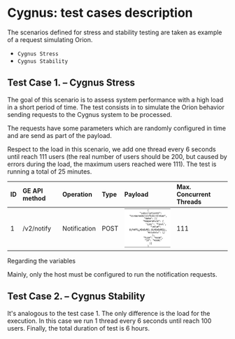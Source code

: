 # Cygnus: test cases description #

The scenarios defined for stress and stability testing are taken as example of a request simulating Orion.

- `Cygnus Stress`
- `Cygnus Stability` 

## Test Case 1. – Cygnus Stress ##

The goal of this scenario is to assess system performance with a high load in a short period of time. The test consists in to simulate the Orion behavior sending requests to the Cygnus system to be processed.

The requests have some parameters which are randomly configured in time and are send as part of the payload.

Respect to the load in this scenario, we add one thread every 6 seconds until reach 111 users (the real number of users should be 200, but caused by errors during the load, the maximum users reached were 111). The test is running a total of 25 minutes.

|ID	| GE API method	| Operation	| Type	| Payload	| Max. Concurrent Threads |
|---|:--------------|:----------|:------|:----------|:------------------------|
| 1 | /v2/notify | Notification | POST | ![Notification payload](./payloadNotification.png) | 111 |

Regarding the variables

Mainly, only the host must be configured to run the notification requests.

## Test Case 2. – Cygnus Stability ##

It's analogous to the test case 1. The only difference is the load for the execution. In this case we run 1 thread every 6 seconds until reach 100 users. Finally, the total duration of test is 6 hours.